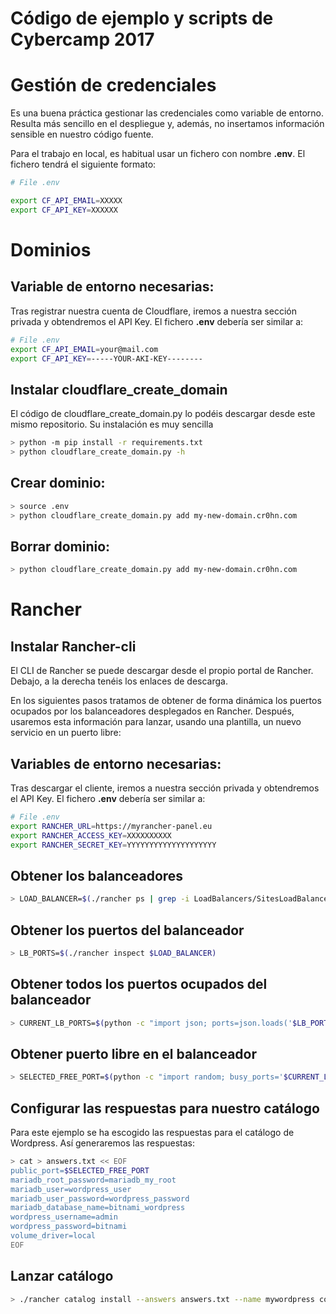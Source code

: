 # Código de ejemplo y scripts de Cybercamp 2017

# Gestión de credenciales

Es una buena práctica gestionar las credenciales como variable de entorno. Resulta más sencillo en el despliegue y, además, no insertamos información sensible en nuestro código fuente.

Para el trabajo en local, es habitual usar un fichero con nombre **.env**. El fichero tendrá el siguiente formato:

```bash
# File .env

export CF_API_EMAIL=XXXXX
export CF_API_KEY=XXXXXX
``` 

# Dominios

## Variable de entorno necesarias:

Tras registrar nuestra cuenta de Cloudflare, iremos a nuestra sección privada y obtendremos el API Key. El fichero **.env** debería ser similar a:

```bash
# File .env
export CF_API_EMAIL=your@mail.com
export CF_API_KEY=-----YOUR-AKI-KEY--------
```

## Instalar cloudflare_create_domain

El código de cloudflare_create_domain.py lo podéis descargar desde este mismo repositorio. Su instalación es muy sencilla

```bash
> python -m pip install -r requirements.txt 
> python cloudflare_create_domain.py -h
```

## Crear dominio:

```bash
> source .env
> python cloudflare_create_domain.py add my-new-domain.cr0hn.com
```

## Borrar dominio:

```bash
> python cloudflare_create_domain.py add my-new-domain.cr0hn.com
```

# Rancher

## Instalar Rancher-cli

El CLI de Rancher se puede descargar desde el propio portal de Rancher. Debajo, a la derecha tenéis los enlaces de descarga.

En los siguientes pasos tratamos de obtener de forma dinámica los puertos ocupados por los balanceadores desplegados en Rancher. Después, usaremos esta información para lanzar, usando una plantilla, un nuevo servicio en un puerto libre: 

## Variables de entorno necesarias:

Tras descargar el cliente, iremos a nuestra sección privada y obtendremos el API Key. El fichero **.env** debería ser similar a:

```bash
# File .env
export RANCHER_URL=https://myrancher-panel.eu
export RANCHER_ACCESS_KEY=XXXXXXXXXX
export RANCHER_SECRET_KEY=YYYYYYYYYYYYYYYYYYYY
```

## Obtener los balanceadores

```bash 
> LOAD_BALANCER=$(./rancher ps | grep -i LoadBalancers/SitesLoadBalancer | awk '{print $1}')
```

## Obtener los puertos del balanceador

```bash
> LB_PORTS=$(./rancher inspect $LOAD_BALANCER)
```

## Obtener todos los puertos ocupados del balanceador

```bash
> CURRENT_LB_PORTS=$(python -c "import json; ports=json.loads('$LB_PORTS')['launchConfig']['ports']; print(','.join(x.split(':')[0] for x in ports))")
```

## Obtener puerto libre en el balanceador

```bash
> SELECTED_FREE_PORT=$(python -c "import random; busy_ports='$CURRENT_LB_PORTS'; aval_ports=[x for x in range(1024, 65535) if str(x) not in busy_ports]; print(aval_ports[random.randint(0, len(aval_ports))])")
```

## Configurar las respuestas para nuestro catálogo

Para este ejemplo se ha escogido las respuestas para el catálogo de Wordpress. Así generaremos las respuestas:

```bash
> cat > answers.txt << EOF
public_port=$SELECTED_FREE_PORT
mariadb_root_password=mariadb_my_root
mariadb_user=wordpress_user
mariadb_user_password=wordpress_password
mariadb_database_name=bitnami_wordpress
wordpress_username=admin
wordpress_password=bitnami
volume_driver=local
EOF
```

## Lanzar catálogo

```bash
> ./rancher catalog install --answers answers.txt --name mywordpress community/wordpress:v0.2-bitnami
```

